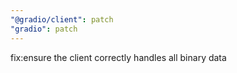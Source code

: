 ```yaml
---
"@gradio/client": patch
"gradio": patch
---
```


fix:ensure the client correctly handles all binary data
